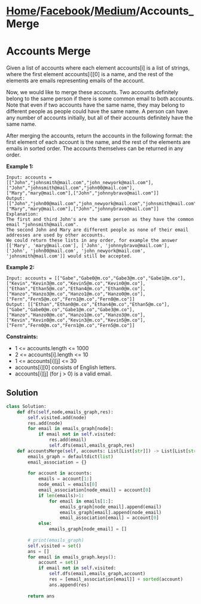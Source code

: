 # [Home](./../../..)/[Facebook](./../..)/[Medium](./..)/Accounts_Merge
<h1>Accounts Merge</h1>

<p>
Given a list of accounts where each element accounts[i] is a list of strings, where the first element accounts[i][0] is a name, and the rest of the elements are emails representing emails of the account.

Now, we would like to merge these accounts. Two accounts definitely belong to the same person if there is some common email to both accounts. Note that even if two accounts have the same name, they may belong to different people as people could have the same name. A person can have any number of accounts initially, but all of their accounts definitely have the same name.

After merging the accounts, return the accounts in the following format: the first element of each account is the name, and the rest of the elements are emails in sorted order. The accounts themselves can be returned in any order.

</p>

<b>Example 1:</b>

    Input: accounts = [["John","johnsmith@mail.com","john_newyork@mail.com"],["John","johnsmith@mail.com","john00@mail.com"],["Mary","mary@mail.com"],["John","johnnybravo@mail.com"]]
    Output: [["John","john00@mail.com","john_newyork@mail.com","johnsmith@mail.com"],["Mary","mary@mail.com"],["John","johnnybravo@mail.com"]]
    Explanation:
    The first and third John's are the same person as they have the common email "johnsmith@mail.com".
    The second John and Mary are different people as none of their email addresses are used by other accounts.
    We could return these lists in any order, for example the answer [['Mary', 'mary@mail.com'], ['John', 'johnnybravo@mail.com'], 
    ['John', 'john00@mail.com', 'john_newyork@mail.com', 'johnsmith@mail.com']] would still be accepted.
    
<b>Example 2:</b>

    Input: accounts = [["Gabe","Gabe0@m.co","Gabe3@m.co","Gabe1@m.co"],["Kevin","Kevin3@m.co","Kevin5@m.co","Kevin0@m.co"],["Ethan","Ethan5@m.co","Ethan4@m.co","Ethan0@m.co"],["Hanzo","Hanzo3@m.co","Hanzo1@m.co","Hanzo0@m.co"],["Fern","Fern5@m.co","Fern1@m.co","Fern0@m.co"]]
    Output: [["Ethan","Ethan0@m.co","Ethan4@m.co","Ethan5@m.co"],["Gabe","Gabe0@m.co","Gabe1@m.co","Gabe3@m.co"],["Hanzo","Hanzo0@m.co","Hanzo1@m.co","Hanzo3@m.co"],["Kevin","Kevin0@m.co","Kevin3@m.co","Kevin5@m.co"],["Fern","Fern0@m.co","Fern1@m.co","Fern5@m.co"]]

<b>Constraints:</b>

- 1 <= accounts.length <= 1000
- 2 <= accounts[i].length <= 10
- 1 <= accounts[i][j] <= 30
- accounts[i][0] consists of English letters.
- accounts[i][j] (for j > 0) is a valid email.

<h2>Solution</h2>

```python
class Solution:
    def dfs(self,node,emails_graph,res):
        self.visited.add(node)
        res.add(node)
        for email in emails_graph[node]:
            if email not in self.visited:
                res.add(email)
                self.dfs(email,emails_graph,res)
    def accountsMerge(self, accounts: List[List[str]]) -> List[List[str]]:
        emails_graph = defaultdict(list)
        email_association = {}
        
        for account in accounts:
            emails = account[1:]
            node_email = emails[0]
            email_association[node_email] = account[0]
            if len(emails)>1:
                for email in emails[1:]:
                    emails_graph[node_email].append(email)
                    emails_graph[email].append(node_email)
                    email_association[email] = account[0]
            else:
                emails_graph[node_email] = []
        
        # print(emails_graph)
        self.visited = set()
        ans = []
        for email in emails_graph.keys():
            account = set()
            if email not in self.visited:
                self.dfs(email,emails_graph,account)
                res = [email_association[email]] + sorted(account)
                ans.append(res)
                
        return ans
```
